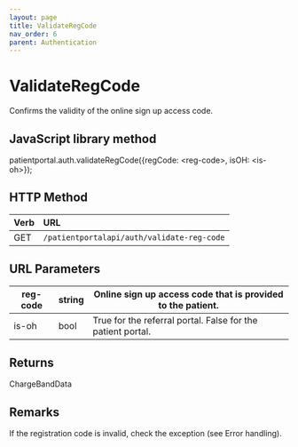 ```yaml
---
layout: page
title: ValidateRegCode
nav_order: 6
parent: Authentication
---
```


# ValidateRegCode

Confirms the validity of the online sign up access code.

## JavaScript library method

patientportal.auth.validateRegCode({regCode: &lt;reg-code&gt;, isOH: &lt;is-oh&gt;});

## HTTP Method

| Verb | URL                                               |
|:-----|:--------------------------------------------------|
| GET | `/patientportalapi/auth/validate-reg-code` |

## URL Parameters

| reg-code | string | Online sign up access code that is provided to the patient. |
| --- | --- | --- |
| is-oh | bool | True for the referral portal. False for the patient portal. |

## Returns

ChargeBandData

## Remarks

If the registration code is invalid, check the exception (see Error handling).
